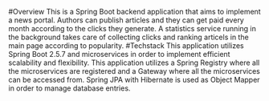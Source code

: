 #Overview 
This is a Spring Boot backend application that aims to implement a news portal.
Authors can publish articles and they can get paid every month according to the clicks 
they generate. A statistics service running in the background takes care of 
collecting clicks and ranking articels in the main page according to popularity.
#Techstack
This application utilizes Spring Boot 2.5.7 and microservices in order to implement 
efficient scalability and flexibility. This application utilizes a Spring Registry 
where all the microservices are registered and a Gateway where all the microservices 
can be accessed from. Spring JPA with Hibernate is used as Object Mapper in order to 
manage database entries.